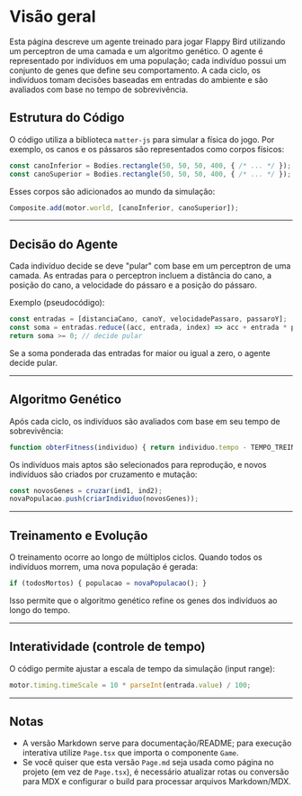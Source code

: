 # Visão geral

Esta página descreve um agente treinado para jogar Flappy Bird utilizando um perceptron de uma camada e um algoritmo genético. O agente é representado por indivíduos em uma população; cada indivíduo possui um conjunto de genes que define seu comportamento. A cada ciclo, os indivíduos tomam decisões baseadas em entradas do ambiente e são avaliados com base no tempo de sobrevivência.

## Estrutura do Código

O código utiliza a biblioteca `matter-js` para simular a física do jogo. Por exemplo, os canos e os pássaros são representados como corpos físicos:

```js
const canoInferior = Bodies.rectangle(50, 50, 50, 400, { /* ... */ });
const canoSuperior = Bodies.rectangle(50, 50, 50, 400, { /* ... */ });
```

Esses corpos são adicionados ao mundo da simulação:

```js
Composite.add(motor.world, [canoInferior, canoSuperior]);
```

---

## Decisão do Agente

Cada indivíduo decide se deve "pular" com base em um perceptron de uma camada. As entradas para o perceptron incluem a distância do cano, a posição do cano, a velocidade do pássaro e a posição do pássaro.

Exemplo (pseudocódigo):

```js
const entradas = [distanciaCano, canoY, velocidadePassaro, passaroY];
const soma = entradas.reduce((acc, entrada, index) => acc + entrada * pesos[index], 0);
return soma >= 0; // decide pular
```

Se a soma ponderada das entradas for maior ou igual a zero, o agente decide pular.

---

## Algoritmo Genético

Após cada ciclo, os indivíduos são avaliados com base em seu tempo de sobrevivência:

```js
function obterFitness(individuo) { return individuo.tempo - TEMPO_TREINAMENTO; }
```

Os indivíduos mais aptos são selecionados para reprodução, e novos indivíduos são criados por cruzamento e mutação:

```js
const novosGenes = cruzar(ind1, ind2);
novaPopulacao.push(criarIndividuo(novosGenes));
```

---

## Treinamento e Evolução

O treinamento ocorre ao longo de múltiplos ciclos. Quando todos os indivíduos morrem, uma nova população é gerada:

```js
if (todosMortos) { populacao = novaPopulacao(); }
```

Isso permite que o algoritmo genético refine os genes dos indivíduos ao longo do tempo.

---

## Interatividade (controle de tempo)

O código permite ajustar a escala de tempo da simulação (input range):

```js
motor.timing.timeScale = 10 * parseInt(entrada.value) / 100;
```

---

## Notas

- A versão Markdown serve para documentação/README; para execução interativa utilize `Page.tsx` que importa o componente `Game`.
- Se você quiser que esta versão `Page.md` seja usada como página no projeto (em vez de `Page.tsx`), é necessário atualizar rotas ou conversão para MDX e configurar o build para processar arquivos Markdown/MDX.
